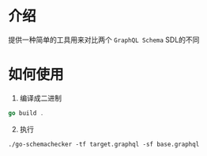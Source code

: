 # 介绍
提供一种简单的工具用来对比两个 `GraphQL Schema` SDL的不同

# 如何使用

1. 编译成二进制
``` go
go build .

```

2. 执行

``` shell
./go-schemachecker -tf target.graphql -sf base.graphql
```



